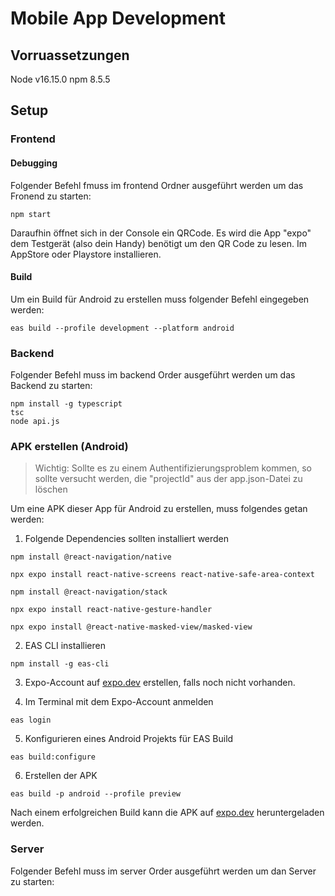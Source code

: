 # Mobile App Development

## Vorruassetzungen
Node v16.15.0
npm 8.5.5

## Setup

### Frontend
#### Debugging
Folgender Befehl fmuss im frontend Ordner ausgeführt werden um das Fronend zu starten:
```
npm start
```
Daraufhin öffnet sich in der Console ein QRCode.
Es wird die App "expo" dem Testgerät (also dein Handy) benötigt um den QR Code zu lesen. Im AppStore oder Playstore installieren.
#### Build

Um ein Build für Android zu erstellen muss folgender Befehl eingegeben werden:

```
eas build --profile development --platform android 
```

### Backend
Folgender Befehl muss im backend Order ausgeführt werden um das Backend zu starten:
```
npm install -g typescript
tsc
node api.js
```

### APK erstellen (Android)
> Wichtig: Sollte es zu einem Authentifizierungsproblem kommen, so sollte versucht werden, die "projectId" aus der app.json-Datei zu löschen

Um eine APK dieser App für Android zu erstellen, muss folgendes getan werden:

1. Folgende Dependencies sollten installiert werden
```
npm install @react-navigation/native

npx expo install react-native-screens react-native-safe-area-context

npm install @react-navigation/stack

npx expo install react-native-gesture-handler

npx expo install @react-native-masked-view/masked-view
```

2. EAS CLI installieren
```
npm install -g eas-cli
```
3. Expo-Account auf <a href="https://expo.dev/" target="_blank">expo.dev</a> erstellen, falls noch nicht vorhanden.

4. Im Terminal mit dem Expo-Account anmelden
```
eas login
```
5. Konfigurieren eines Android Projekts für EAS Build
```
eas build:configure
```
6. Erstellen der APK
```
eas build -p android --profile preview 
```

Nach einem erfolgreichen Build kann die APK auf <a href="https://expo.dev/" target="_blank">expo.dev</a> heruntergeladen werden. 

### Server
Folgender Befehl muss im server Order ausgeführt werden um dan Server zu starten:
```
```
